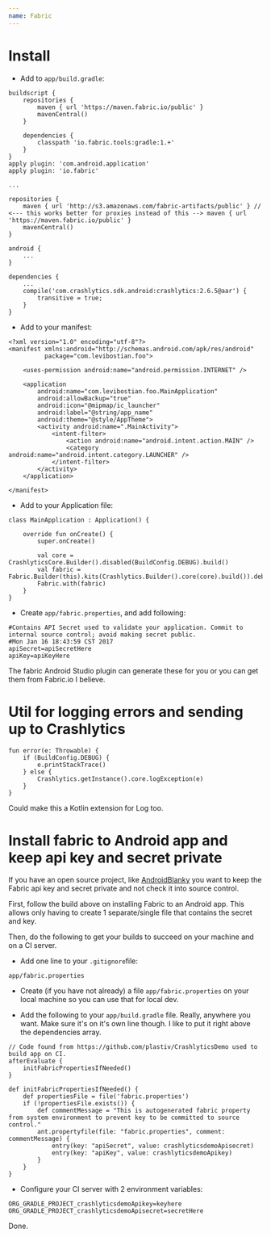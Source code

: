 ```yaml
---
name: Fabric
---
```


# Install

* Add to `app/build.gradle`:

```
buildscript {
    repositories {
        maven { url 'https://maven.fabric.io/public' }
        mavenCentral()
    }

    dependencies {
        classpath 'io.fabric.tools:gradle:1.+'
    }
}
apply plugin: 'com.android.application'
apply plugin: 'io.fabric'

...

repositories {
    maven { url 'http://s3.amazonaws.com/fabric-artifacts/public' } // <--- this works better for proxies instead of this --> maven { url 'https://maven.fabric.io/public' }
    mavenCentral()
}

android {
    ...
}

dependencies {
    ...
    compile('com.crashlytics.sdk.android:crashlytics:2.6.5@aar') {
        transitive = true;
    }
}

```

* Add to your manifest:

```
<?xml version="1.0" encoding="utf-8"?>
<manifest xmlns:android="http://schemas.android.com/apk/res/android"
          package="com.levibostian.foo">

    <uses-permission android:name="android.permission.INTERNET" />

    <application
        android:name="com.levibostian.foo.MainApplication"
        android:allowBackup="true"
        android:icon="@mipmap/ic_launcher"
        android:label="@string/app_name"
        android:theme="@style/AppTheme">
        <activity android:name=".MainActivity">
            <intent-filter>
                <action android:name="android.intent.action.MAIN" />
                <category android:name="android.intent.category.LAUNCHER" />
            </intent-filter>
        </activity>                
    </application>

</manifest>

```

* Add to your Application file:

```
class MainApplication : Application() {

    override fun onCreate() {
        super.onCreate()

        val core = CrashlyticsCore.Builder().disabled(BuildConfig.DEBUG).build()
        val fabric = Fabric.Builder(this).kits(Crashlytics.Builder().core(core).build()).debuggable(true).build()
        Fabric.with(fabric)
    }
}
```

* Create `app/fabric.properties`, and add following:

```
#Contains API Secret used to validate your application. Commit to internal source control; avoid making secret public.
#Mon Jan 16 18:43:59 CST 2017
apiSecret=apiSecretHere
apiKey=apiKeyHere
```

The fabric Android Studio plugin can generate these for you or you can get them from Fabric.io I believe.

# Util for logging errors and sending up to Crashlytics

```
fun error(e: Throwable) {
    if (BuildConfig.DEBUG) {
        e.printStackTrace()
    } else {
        Crashlytics.getInstance().core.logException(e)
    }
}
```

Could make this a Kotlin extension for Log too.

# Install fabric to Android app and keep api key and secret private

If you have an open source project, like [AndroidBlanky](https://github.com/curiosityio/androidblanky) you want to keep the Fabric api key and secret private and not check it into source control.

First, follow the build above on installing Fabric to an Android app. This allows only having to create 1 separate/single file that contains the secret and key.

Then, do the following to get your builds to succeed on your machine and on a CI server.

* Add one line to your `.gitignore`file:

```
app/fabric.properties
```

* Create (if you have not already) a file `app/fabric.properties` on your local machine so you can use that for local dev.

* Add the following to your `app/build.gradle` file. Really, anywhere you want. Make sure it's on it's own line though. I like to put it right above the dependencies array.

```
// Code found from https://github.com/plastiv/CrashlyticsDemo used to build app on CI.
afterEvaluate {
    initFabricPropertiesIfNeeded()
}

def initFabricPropertiesIfNeeded() {
    def propertiesFile = file('fabric.properties')
    if (!propertiesFile.exists()) {
        def commentMessage = "This is autogenerated fabric property from system environment to prevent key to be committed to source control."
        ant.propertyfile(file: "fabric.properties", comment: commentMessage) {
            entry(key: "apiSecret", value: crashlyticsdemoApisecret)
            entry(key: "apiKey", value: crashlyticsdemoApikey)
        }
    }
}
```

* Configure your CI server with 2 environment variables:

```
ORG_GRADLE_PROJECT_crashlyticsdemoApikey=keyhere
ORG_GRADLE_PROJECT_crashlyticsdemoApisecret=secretHere
```

Done. 
